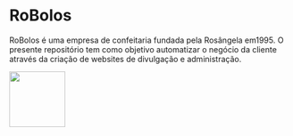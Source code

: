 # RoBolos
<div style= background-color: black;
    color: white;>
  <p>RoBolos é uma empresa de confeitaria fundada pela Rosângela em1995. O presente repositório tem como objetivo automatizar o negócio da cliente através da criação de websites de divulgação e administração.</p>
</div>


<img src="https://github.com/RoBolos95/RoBolos/assets/147105195/f2032371-5cfb-4895-b012-bfc9622a7c23" width="100px">
